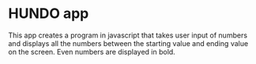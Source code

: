 # HUNDO app
This app creates a program in javascript that takes user input of numbers and displays all the
numbers between the starting value and ending value on the screen. Even numbers are displayed in bold.
